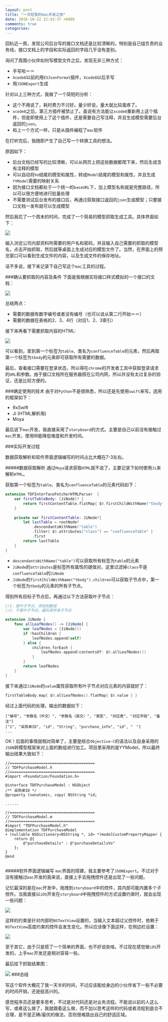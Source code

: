 ```yaml
---
layout: post
title: "一次短暂的mac开发之旅"
date: 2016-10-22 22:43:37 +0800
comments: true
categories: 
---
```

回杭近一周，发现公司后台写的接口文档还是比较清晰的。特别是自己组负责的业务线，接口文档上的字段和实际返回的字段几乎没有差别。

询问了周围小伙伴如何写模型文件之后，发现无非三种方式：

- 手写啦＝＝
- `Xcode8`以前的用`ESJsonFormat`插件，`Xcode8`以后手写
- 用`JSONExport`生成

针对以上三种方式，我做了一个简短的分析：

- 这个不用说了，耗时费力不讨好。量少好说，量大就比较蛋疼了。
- `xcode8`之后，第三方插件被禁止了。虽说有方法能让`xcode8`重新用上这个插件，但是即使用上了这个插件，还是需要自己写注释，并且生成模型需要后台返回的`json`。
- 和上一个方式一样，只是从插件编程了`mac`软件

在打听完后，我随即产生了自己写一个转换工具的想法。

原因如下：

- 后台文档已经写的比较清晰，可以从网页上把这些数据都爬下来，然后生成含有注释的模型
- 可以自动将`Vo`结尾的模型和属性，转成`Model`结尾的模型和属性，并且生成`YYModel`需要的映射关系
- 因为接口文档都处于一个统一的`baseURL`下，加上模型名称就是完整路径，所以可以很方便地进行批量处理
-  不需要测试后台发布的接口后，再通过获取接口返回的`json`生成模型；只要接口文档一发布就可以生成模型
<!--more-->
然后我花了一个周末的时间，完成了一个简易的模型抓取生成工具。具体界面如下：<br>


![](/images/2016-10-30fetcher.png)

输入浏览公司内部资料所需要的用户名和密码，并且输入自己需要的抓取的模型名，点击开始抓取，然后就等桌面上生成对应的模型文件了。当然，在界面上的预览窗口可以看到生成文件的内容，以及生成文件的保存地址。

话不多说，接下来记录下自己写这个`mac`工具的过程。

###确认要抓取的内容及条件
下面是我根据实际接口样式模拟的一个接口的文档：<br>

![](/images/2016-10-30.png)

总结两点：

- 需要的数据有数字编号或者没有编号（也可以说从第二行开始＝＝）
- 需要的数据在表格的2、3、4行（对应1、2、3索引）

接下来再看下需要抓取内容的HTML:<br>

![](/images/2016-10-30xpath.png)

可以看到，拿到第一个标签为`table`、类名为`confluenceTable`的元素，然后再取第一个标签为`tbody`的元素即可获取所有需要的数据。

最后，查看接口需要在登录状态，所以得在`chrome`的开发者工具中获取登录请求的`URL`和参数。由于接口文档所在服务器搭在公司内网，所以并没有太过复杂的验证，还是比较方便的。

###确定使用的技术
由于对`Python`不是很熟悉，所以还是先使用`swift`来写。选用的框架如下：

- RxSwift
- Ji (HTML解析用)
- Moya

最后说下`mac`开发，我直接采用了`storyboard`的方式。主要是自己以前没有接触过`mac`开发，使用IB能降低难度和开发时间。

###实际开发过程

数据获取解析和软件界面逻辑编写的时间占比大概在7-3左右。<br>

#####数据获取解析
通过`Moya`请求获取`HTML`就不说了，主要记录下如何使用`Ji`来解析`HTML`。
 
获取第一个标签为`table`、类名为`confluenceTable`的元素代码如下：
 
```swift
extension TDFInterfaceFetcherHTMLParser  {
    var firstTableBody: [JiNode]? {
        return firstContentTable.flatMap{ $0.firstChildWithName("tbody")?.children }
    }
    
    private var firstContentTable: JiNode?{
        let lastTable = rootNode?
            .descendantsWithName("table")
            .filter{ $0.attributes["class"] == "confluenceTable" }
            .first
        return lastTable
    }
}
```
 
- `descendantsWithName("table")`可以获取所有标签为`table`的元素
- `JiNode`的`attributes`是标签所有属性的键值对，这里过滤掉`class`不是`confluenceTable`的`JiNode`
- `JiNode`的`firstChildWithName("tbody").children`可以获取子节点中，第一个标签为`tbody`的元素的所有子节点。

得到所有目标子节点后，再通过以下方法获取叶子节点：

```swift
//1、是叶子节点，添加到数组
//2、不是叶子节点，遍历其所有子节点

extension JiNode {
    func allLeafNodes() -> [JiNode] {
        var leafNodes = [JiNode]()
        if !hasChildren {
            leafNodes.append(self)
        } else {
            children.forEach {
                leafNodes.append(contentsOf: $0.allLeafNodes())
            }
        }
        return leafNodes
    }
}
```

接下来通过`JiNode`的`value`属性获取所有叶子节点对应元素的内容就好了：

```swift
firstTableBody.map{ $0.allLeafNodes().flatMap{ $0.value } }
```

经过上面代码的处理，输出的数据如下：

```
["编号", "参数名（中文）", "参数名（英文）", "类型", "对应表", "对应字段", "备注"]
["1", "采购单ID", "id", "String", "purchase_info", "id", "　"]
...

```

OK！后面的事情就相对简单了，主要是结合`Objective-C`的语法以及自身采用的`JSON`转模型框架来对上面的数组进行加工。项目里采用的是YYModel，所以最终输出结果大致如下：

```objc
//======================================	
// TDFPurchaseModel.h 	
//======================================	
#import <Foundation/Foundation.h>	
	
@interface TDFPurchaseModel : NSObject	
/** 采购单ID */	
@property (nonatomic, copy) NSString *id;	

......

//======================================	
// TDFPurchaseModel.m 	
//======================================	
#import "TDFPurchaseModel.h"	
@implementation TDFPurchaseModel	
+ (nullable NSDictionary<NSString *, id> *)modelCustomPropertyMapper {	
	return @{	
		@"purchaseDetails" : @"purchaseDetailsVo"	
	};	
}	
@end


```
#####软件界面逻辑编写
`mac`界面的搭建，我主要参考了`JSONExport`。不过对于没有接触过`mac`开发的我来说，直接上手去拖拽控件还是出现了一些问题。

记忆最深的是在`mac`开发中，拖拽到`storyboard`中的控件，其内部可能内置多个子控件。当我直接以`iOS`开发在`storyboard`中拖拽控件的方式设置约束时，就会出现一些问题：

![](/images/Snip20161030_1.png)

这样的约束是针对内部的`NSTextView`设置的，当输入文本超过父控件时，依赖于`NSTextView`高度约束的控件会发生变化。所以应该像下面这样，在侧边栏设置：

![](/images/Snip20161030_3.png)

至于其它，由于只是搭了一个简单的界面，也不好说些啥。不过现在感觉做`iOS`开发的，上手`mac`开发还是相对容易一些。

最后挂下抓取结果图：

![](/images/2016-10-30result.png)
###总结

写这个软件大概花了我一天半的时间，不过应该能给身边的小伙伴省下一些不必要的时间开销，还是挺高兴的。<br>

感觉程序员还是要多思考，不过是对代码还是对业务流程。不能说以前的人这么写，或者这么做了，我就跟着这么做，而不加以思考这样的代码或者流程到底合不合理，是不是正确/最优的做法，否则很难跳出自己的舒适区域。



